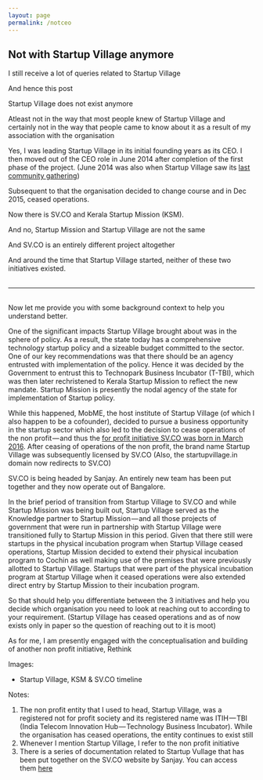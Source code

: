 ```yaml
---
layout: page
permalink: /notceo
---
```


## Not with Startup Village anymore

I still receive a lot of queries related to Startup Village

And hence this post

Startup Village does not exist anymore

Atleast not in the way that most people knew of Startup Village and certainly not in the way that people came to know about it as a result of my association with the organisation

Yes, I was leading Startup Village in its initial founding years as its CEO. I then moved out of the CEO role in June 2014 after completion of the first phase of the project. (June 2014 was also when Startup Village saw its [last community gathering](https://www.youtube.com/watch?v=DajMassGdDs))

Subsequent to that the organisation decided to change course and in Dec 2015, ceased operations.

Now there is SV.CO and Kerala Startup Mission (KSM).

And no, Startup Mission and Startup Village are not the same

And SV.CO is an entirely different project altogether

And around the time that Startup Village started, neither of these two initiatives existed.<br><br>

---
<br>
Now let me provide you with some background context to help you understand better.

One of the significant impacts Startup Village brought about was in the sphere of policy. As a result, the state today has a comprehensive technology startup policy and a sizeable budget committed to the sector. One of our key recommendations was that there should be an agency entrusted with implementation of the policy. Hence it was decided by the Government to entrust this to Technopark Business Incubator (T-TBI), which was then later rechristened to Kerala Startup Mission to reflect the new mandate. Startup Mission is presently the nodal agency of the state for implementation of Startup policy.

While this happened, MobME, the host institute of Startup Village (of which I also happen to be a cofounder), decided to pursue a business opportunity in the startup sector which also led to the decision to cease operations of the non profit — and thus the [for profit initiative SV.CO was born in March 2016](https://www.zaubacorp.com/company/SV-CO-DIGITAL-PLATFORM-PRIVATE-LIMITED/U74999KL2016PTC040360). After ceasing of operations of the non profit, the brand name Startup Village was subsequently licensed by SV.CO (Also, the startupvillage.in domain now redirects to SV.CO)

SV.CO is being headed by Sanjay. An entirely new team has been put together and they now operate out of Bangalore.

In the brief period of transition from Startup Village to SV.CO and while Startup Mission was being built out, Startup Village served as the Knowledge partner to Startup Mission — and all those projects of government that were run in partnership with Startup Village were transitioned fully to Startup Mission in this period. Given that there still were startups in the physical incubation program when Startup Village ceased operations, Startup Mission decided to extend their physical incubation program to Cochin as well making use of the premises that were previously allotted to Startup Village. Startups that were part of the physical incubation program at Startup Village when it ceased operations were also extended direct entry by Startup Mission to their incubation program.

So that should help you differentiate between the 3 initiatives and help you decide which organisation you need to look at reaching out to according to your requirement. (Startup Village has ceased operations and as of now exists only in paper so the question of reaching out to it is moot)

As for me, I am presently engaged with the conceptualisation and building of another non profit initiative, Rethink

Images:

- Startup Village, KSM & SV.CO timeline

Notes:

1. The non profit entity that I used to head, Startup Village, was a registered not for profit society and its registered name was ITIH — TBI (India Telecom Innovation Hub — Technology Business Incubator). While the organisation has ceased operations, the entity continues to exist still
2. Whenever I mention Startup Village, I refer to the non profit initiative
3. There is a series of documentation related to Startup Vullage that has been put together on the SV.CO website by Sanjay. You can access them [here](https://www.sv.co/story)